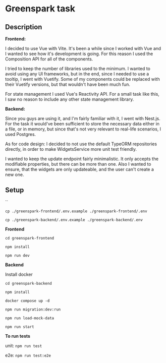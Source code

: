 # Greenspark task

## Description

**Frontend:**

I decided to use Vue with Vite. It's been a while since I worked with Vue
and I wanted to see how it's development is going. For this reason
I used the Composition API for all of the components.

I tried to keep the number of libraries used to the minimum. 
I wanted to avoid using any UI frameworks, but in the end, since I 
needed to use a tooltip, I went with Vuetify. Some of my components 
could be replaced with their Vuetify versions, but that wouldn't have 
been much fun. 

For state management I used Vue's Reactivity API. For a small task 
like this, I saw no reason to include any other state management library.

**Backend:**

Since you guys are using it, and I'm fairly familiar with it, I went 
with Nest.js. For the task it would've been sufficient to store the 
necessary data either in a file, or in memory, but since that's not 
very relevant to real-life scenarios, I used Postgres. 

As for code design: I decided to not use the default TypeORM repositories 
directly, in order to make WidgetsService more unit test friendly.

I wanted to keep the update endpoint fairly minimalistic. It only accepts 
the modifiable properties, but there can be more than one. Also I wanted 
to ensure, that the widgets are only updateable, and the user can't
create a new one.

## Setup

``

`cp ./greenspark-frontend/.env.example ./greenspark-frontend/.env`

`cp ./greenspark-backend/.env.example ./greenspark-backend/.env`

**Frontend**

`cd greenspark-frontend`

`npm install`

`npm run dev`

**Backend**

Install docker

`cd greenspark-backend`

`npm install`

`docker compose up -d`

`npm run migration:dev:run`

`npm run load-mock-data`

`npm run start`

**To run tests**

unit: 
`npm run test`

e2e:
`npm run test:e2e`
